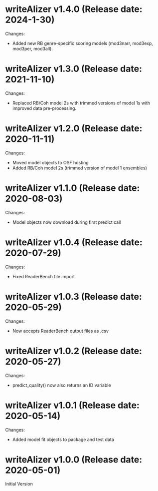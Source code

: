 writeAlizer v1.4.0 (Release date: 2024-1-30)
==============
Changes:
* Added new RB genre-specific scoring models (mod3narr, mod3exp, mod3per, mod3all).

writeAlizer v1.3.0 (Release date: 2021-11-10)
==============
Changes:
* Replaced RB/Coh model 2s with trimmed versions of model 1s with improved data pre-processing. 

writeAlizer v1.2.0 (Release date: 2020-11-11)
==============
Changes:
* Moved model objects to OSF hosting
* Added RB/Coh model 2s (trimmed version of model 1 ensembles)

writeAlizer v1.1.0 (Release date: 2020-08-03)
==============
Changes:
* Model objects now download during first predict call

writeAlizer v1.0.4 (Release date: 2020-07-29)
==============
Changes:
* Fixed ReaderBench file import

writeAlizer v1.0.3 (Release date: 2020-05-29)
==============
Changes:
* Now accepts ReaderBench output files as .csv

writeAlizer v1.0.2 (Release date: 2020-05-27)
==============
Changes:
* predict_quality() now also returns an ID variable

writeAlizer v1.0.1 (Release date: 2020-05-14)
==============
Changes:
* Added model fit objects to package and test data

writeAlizer v1.0.0 (Release date: 2020-05-01)
==============
Initial Version
